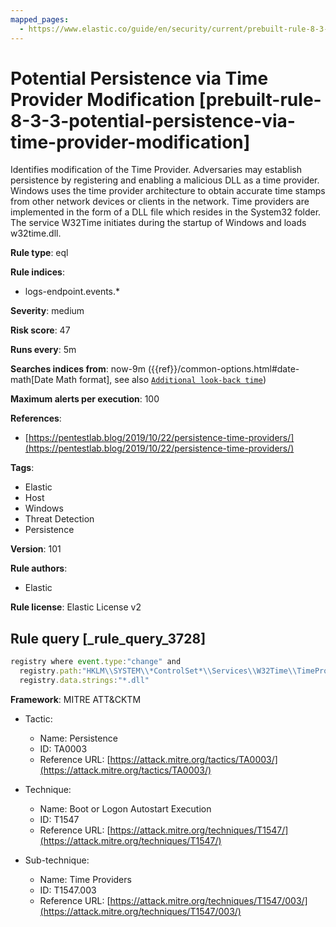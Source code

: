 ```yaml
---
mapped_pages:
  - https://www.elastic.co/guide/en/security/current/prebuilt-rule-8-3-3-potential-persistence-via-time-provider-modification.html
---
```


# Potential Persistence via Time Provider Modification [prebuilt-rule-8-3-3-potential-persistence-via-time-provider-modification]

Identifies modification of the Time Provider. Adversaries may establish persistence by registering and enabling a malicious DLL as a time provider. Windows uses the time provider architecture to obtain accurate time stamps from other network devices or clients in the network. Time providers are implemented in the form of a DLL file which resides in the System32 folder. The service W32Time initiates during the startup of Windows and loads w32time.dll.

**Rule type**: eql

**Rule indices**:

* logs-endpoint.events.*

**Severity**: medium

**Risk score**: 47

**Runs every**: 5m

**Searches indices from**: now-9m ({{ref}}/common-options.html#date-math[Date Math format], see also [`Additional look-back time`](docs-content://solutions/security/detect-and-alert/create-detection-rule.md#rule-schedule))

**Maximum alerts per execution**: 100

**References**:

* [https://pentestlab.blog/2019/10/22/persistence-time-providers/](https://pentestlab.blog/2019/10/22/persistence-time-providers/)

**Tags**:

* Elastic
* Host
* Windows
* Threat Detection
* Persistence

**Version**: 101

**Rule authors**:

* Elastic

**Rule license**: Elastic License v2

## Rule query [_rule_query_3728]

```js
registry where event.type:"change" and
  registry.path:"HKLM\\SYSTEM\\*ControlSet*\\Services\\W32Time\\TimeProviders\\*" and
  registry.data.strings:"*.dll"
```

**Framework**: MITRE ATT&CKTM

* Tactic:

    * Name: Persistence
    * ID: TA0003
    * Reference URL: [https://attack.mitre.org/tactics/TA0003/](https://attack.mitre.org/tactics/TA0003/)

* Technique:

    * Name: Boot or Logon Autostart Execution
    * ID: T1547
    * Reference URL: [https://attack.mitre.org/techniques/T1547/](https://attack.mitre.org/techniques/T1547/)

* Sub-technique:

    * Name: Time Providers
    * ID: T1547.003
    * Reference URL: [https://attack.mitre.org/techniques/T1547/003/](https://attack.mitre.org/techniques/T1547/003/)



